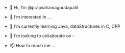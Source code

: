 - 👋 Hi, I’m @prajwalramagoudapatil
- 👀 I’m interested in ... 
- 🌱 I’m currently learning 
                  Java, 
                  dataStructures in C,
                  CPP
- 💞️ I’m looking to collaborate on -

- 📫 How to reach me ...

<!---
prajwalramagoudapatil/prajwalramagoudapatil is a ✨ special ✨ repository because its `README.md` (this file) appears on your GitHub profile.
You can click the Preview link to take a look at your changes.
--->

